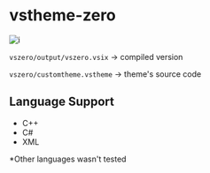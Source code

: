 # vstheme-zero 
![i](https://i.imgur.com/9pLrdxt.png)

`vszero/output/vszero.vsix` -> compiled version

`vszero/customtheme.vstheme` -> theme's source code

## Language Support
- C++
- C#
- XML

*Other languages wasn't tested
